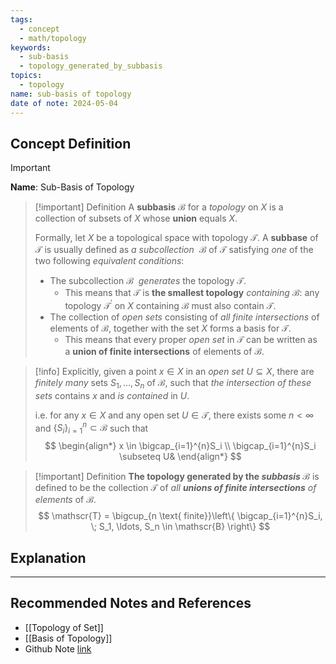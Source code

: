 ```yaml
---
tags:
  - concept
  - math/topology
keywords:
  - sub-basis
  - topology_generated_by_subbasis
topics:
  - topology
name: sub-basis of topology
date of note: 2024-05-04
---
```


## Concept Definition

>[!important]
>**Name**:  Sub-Basis of Topology


>[!important] Definition
>A **subbasis** $\mathscr{B}$ for a *topology* on $X$ is a collection of subsets of $X$ whose **union** equals $X$. 
>
>Formally, let $X$ be a topological space with topology $\mathscr{T}$. A **subbase** of $\mathscr{T}$ is usually defined as *a subcollection*  $\mathscr{B}$ of $\mathscr{T}$ satisfying *one* of the two following *equivalent conditions*:
> - The subcollection $\mathscr{B}$  _generates_ the topology $\mathscr{T}$. 
> 	- This means that $\mathscr{T}$ is **the smallest topology** *containing* $\mathscr{B}$: any topology $\mathscr{T}^{'}$ on $X$ containing $\mathscr{B}$ must also contain $\mathscr{T}$.
> - The collection of *open sets* consisting of *all finite intersections* of elements of $\mathscr{B}$, together with the set $X$ forms a basis for $\mathscr{T}$. 
> 	- This means that every proper *open set* in $\mathscr{T}$ can be written as a **union of finite intersections** of elements of $\mathscr{B}$. 
>

>[!info]
>Explicitly, given a point $x\in X$ in an *open set* $U \subseteq X$, there are *finitely many* sets $S_1, \ldots, S_n$ of $\mathscr{B},$ such that *the intersection of these sets* contains $x$ and *is contained* in $U$.
>
>i.e. for any $x\in X$ and any open set $U \in \mathscr{T}$, there exists some $n <\infty$ and  $\{S_i\}_{i=1}^{n} \subset \mathscr{B}$ such that
> $$
> \begin{align*}
> x \in \bigcap_{i=1}^{n}S_i \\
> \bigcap_{i=1}^{n}S_i \subseteq U&
> \end{align*}
> $$


>[!important] Definition
>**The topology generated by the _subbasis_ $\mathscr{B}$** is defined to be the collection $\mathscr{T}$ of *all **unions of finite intersections** of elements* of $\mathscr{B}$.
>$$
>\mathscr{T} = \bigcup_{n \text{ finite}}\left\{ \bigcap_{i=1}^{n}S_i, \; S_1, \ldots, S_n \in \mathscr{B} \right\}
>$$






## Explanation





-----------
##  Recommended Notes and References

- [[Topology of Set]]
- [[Basis of Topology]]
- Github Note [link](https://github.com/TianpeiLuke/SelfStudyNotes/tree/master/self-study/probability_and_measure_theory)